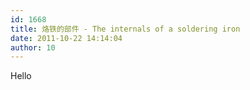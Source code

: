 ```yaml
---
id: 1668
title: 烙铁的部件 - The internals of a soldering iron
date: 2011-10-22 14:14:04
author: 10
---
```


Hello